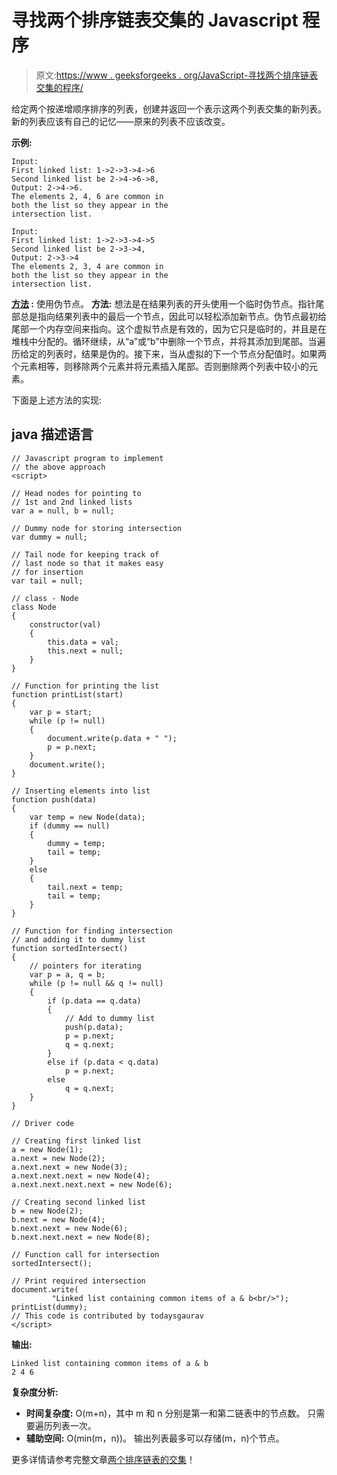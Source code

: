 # 寻找两个排序链表交集的 Javascript 程序

> 原文:[https://www . geeksforgeeks . org/JavaScript-寻找两个排序链表交集的程序/](https://www.geeksforgeeks.org/javascript-program-for-finding-intersection-of-two-sorted-linked-lists/)

给定两个按递增顺序排序的列表，创建并返回一个表示这两个列表交集的新列表。新的列表应该有自己的记忆——原来的列表不应该改变。

**示例:**

```
Input: 
First linked list: 1->2->3->4->6
Second linked list be 2->4->6->8, 
Output: 2->4->6.
The elements 2, 4, 6 are common in 
both the list so they appear in the 
intersection list. 

Input: 
First linked list: 1->2->3->4->5
Second linked list be 2->3->4, 
Output: 2->3->4
The elements 2, 3, 4 are common in 
both the list so they appear in the 
intersection list.
```

**<u>方法</u> :** 使用伪节点。
**方法:**
想法是在结果列表的开头使用一个临时伪节点。指针尾部总是指向结果列表中的最后一个节点，因此可以轻松添加新节点。伪节点最初给尾部一个内存空间来指向。这个虚拟节点是有效的，因为它只是临时的，并且是在堆栈中分配的。循环继续，从“a”或“b”中删除一个节点，并将其添加到尾部。当遍历给定的列表时，结果是伪的。接下来，当从虚拟的下一个节点分配值时。如果两个元素相等，则移除两个元素并将元素插入尾部。否则删除两个列表中较小的元素。

下面是上述方法的实现:

## java 描述语言

```
// Javascript program to implement 
// the above approach
<script>

// Head nodes for pointing to
// 1st and 2nd linked lists
var a = null, b = null;

// Dummy node for storing intersection
var dummy = null;

// Tail node for keeping track of
// last node so that it makes easy 
// for insertion
var tail = null;

// class - Node
class Node 
{
    constructor(val) 
    {
        this.data = val;
        this.next = null;
    }
}

// Function for printing the list
function printList(start) 
{
    var p = start;
    while (p != null) 
    {
        document.write(p.data + " ");
        p = p.next;
    }
    document.write();
}

// Inserting elements into list
function push(data) 
{
    var temp = new Node(data);
    if (dummy == null) 
    {
        dummy = temp;
        tail = temp;
    } 
    else 
    {
        tail.next = temp;
        tail = temp;
    }
}

// Function for finding intersection 
// and adding it to dummy list
function sortedIntersect() 
{
    // pointers for iterating
    var p = a, q = b;
    while (p != null && q != null) 
    {
        if (p.data == q.data) 
        {
            // Add to dummy list
            push(p.data);
            p = p.next;
            q = q.next;
        } 
        else if (p.data < q.data)
            p = p.next;
        else
            q = q.next;
    }
}

// Driver code

// Creating first linked list
a = new Node(1);
a.next = new Node(2);
a.next.next = new Node(3);
a.next.next.next = new Node(4);
a.next.next.next.next = new Node(6);

// Creating second linked list
b = new Node(2);
b.next = new Node(4);
b.next.next = new Node(6);
b.next.next.next = new Node(8);

// Function call for intersection
sortedIntersect();

// Print required intersection
document.write(
         "Linked list containing common items of a & b<br/>");
printList(dummy);
// This code is contributed by todaysgaurav 
</script>
```

**输出:**

```
Linked list containing common items of a & b 
2 4 6 
```

**复杂度分析:**

*   **时间复杂度:** O(m+n)，其中 m 和 n 分别是第一和第二链表中的节点数。
    只需要遍历列表一次。
*   **辅助空间:** O(min(m，n))。
    输出列表最多可以存储(m，n)个节点。

更多详情请参考完整文章[两个排序链表的交集](https://www.geeksforgeeks.org/intersection-of-two-sorted-linked-lists/)！